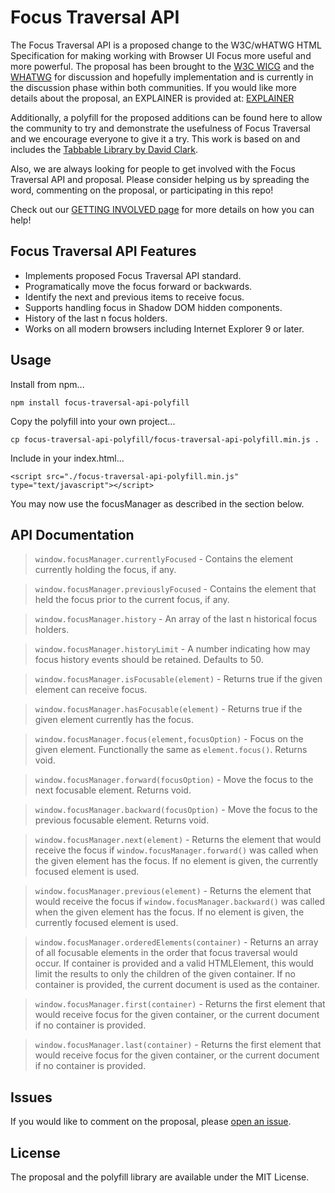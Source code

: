 # Focus Traversal API

The Focus Traversal API is a proposed change to the W3C/wHATWG HTML Specification for making working with Browser UI Focus more useful and more powerful.  The proposal has been brought to the [W3C WICG](https://discourse.wicg.io/t/proposal-focus-traversal-api/3427) and the [WHATWG](https://github.com/whatwg/html/issues/4784) for discussion and hopefully implementation and is currently in the discussion phase within both communities. If you would like more details about the proposal, an EXPLAINER is provided at: [EXPLAINER](./EXPLAINER.md)

Additionally, a polyfill for the proposed additions can be found here to allow the community to try and demonstrate the usefulness of Focus Traversal and we encourage everyone to give it a try. This work is based on and includes the [Tabbable Library by David Clark](https://github.com/davidtheclark/tabbable).

Also, we are always looking for people to get involved with the Focus Traversal API and proposal. Please consider helping us by spreading the word, commenting on the proposal, or participating in this repo!

Check out our [GETTING INVOLVED page](./GET_INVOLVED.md) for more details on how you can help!

## Focus Traversal API Features

 - Implements proposed Focus Traversal API standard.
 - Programatically move the focus forward or backwards.
 - Identify the next and previous items to receive focus.
 - Supports handling focus in Shadow DOM hidden components.
 - History of the last n focus holders.
 - Works on all modern browsers including Internet Explorer 9 or later.

## Usage

Install from npm...

```
npm install focus-traversal-api-polyfill
```

Copy the polyfill into your own project...

```shell
cp focus-traversal-api-polyfill/focus-traversal-api-polyfill.min.js .
```

Include in your index.html...

```
<script src="./focus-traversal-api-polyfill.min.js" type="text/javascript"></script>
```

You may now use the focusManager as described in the section below.

## API Documentation

> `window.focusManager.currentlyFocused` - Contains the element currently holding the focus, if any.

> `window.focusManager.previouslyFocused` - Contains the element that held the focus prior to the current focus, if any.

> `window.focusManager.history` - An array of the last n historical focus holders.

> `window.focusManager.historyLimit` - A number indicating how may focus history events should be retained. Defaults to 50.

> `window.focusManager.isFocusable(element)` - Returns true if the given element can receive focus.

> `window.focusManager.hasFocusable(element)` - Returns true if the given element currently has the focus.

> `window.focusManager.focus(element,focusOption)` - Focus on the given element. Functionally the same as `element.focus()`. Returns void.

> `window.focusManager.forward(focusOption)` - Move the focus to the next focusable element.  Returns void.

> `window.focusManager.backward(focusOption)` - Move the focus to the previous focusable element.  Returns void.

> `window.focusManager.next(element)` - Returns the element that would receive the focus if `window.focusManager.forward()` was called when the given element has the focus.  If no element is given, the currently focused element is used.

> `window.focusManager.previous(element)` - Returns the element that would receive the focus if `window.focusManager.backward()` was called when the given element has the focus.  If no element is given, the currently focused element is used.

> `window.focusManager.orderedElements(container)` - Returns an array of all focusable elements in the order that focus traversal would occur. If container is provided and a valid HTMLElement, this would limit the results to only the children of the given container. If no container is provided, the current document is used as the container.

> `window.focusManager.first(container)` - Returns the first element that would receive focus for the given container, or the current document if no container is provided.

> `window.focusManager.last(container)` - Returns the first element that would receive focus for the given container, or the current document if no container is provided.

## Issues

If you would like to comment on the proposal, please [open an issue](https://github.com/awesomeeng/FocusTraversalAPI/issues).

## License

The proposal and the polyfill library are available under the MIT License.
